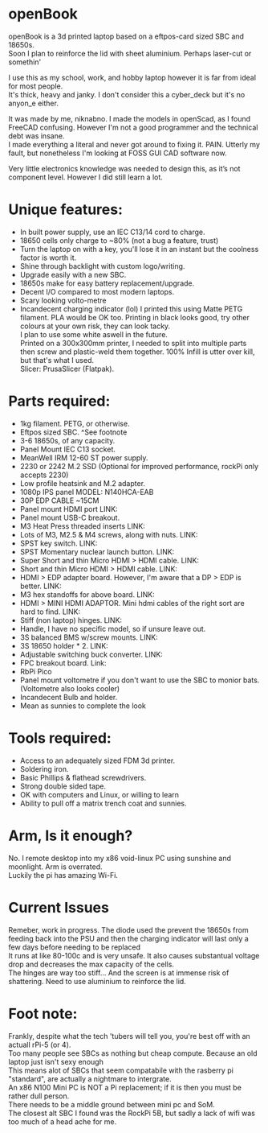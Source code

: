# openBook
openBook is a 3d printed laptop based on a eftpos-card sized SBC and 18650s.  
Soon I plan to reinforce the lid with sheet aluminium. Perhaps laser-cut or somethin'  

I use this as my school, work, and hobby laptop however it is far from ideal for most people.  
It's thick, heavy and janky. I don't consider this a cyber_deck but it's no anyon_e either.  

It was made by me, niknabno. I made the models in openScad, as I found FreeCAD confusing. However I'm not a good programmer and the technical debt was insane.  
I made everything a literal and never got around to fixing it. PAIN. Utterly my fault, but nonetheless I'm looking at FOSS GUI CAD software now.  

Very little electronics knowledge was needed to design this, as it’s not component level. However I did still learn a lot.


# Unique features:
  * In built power supply, use an IEC C13/14 cord to charge.
  * 18650 cells only charge to ~80% (not a bug a feature, trust)
  * Turn the laptop on with a key, you'll lose it in an instant but the coolness factor is worth it.
  * Shine through backlight with custom logo/writing.
  * Upgrade easily with a new SBC.
  * 18650s make for easy battery replacement/upgrade.
  * Decent I/O compared to most modern laptops.
  * Scary looking volto-metre
  * Incandecent charging indicator (lol)
I printed this using Matte PETG filament. PLA would be OK too. Printing in black looks good, try other colours at your own risk, they can look tacky.  
I plan to use some white aswell in the future.  
Printed on a 300x300mm printer, I needed to split into multiple parts then screw and plastic-weld them together. 100% Infill is utter over kill, but that's what I used.  
Slicer: PrusaSlicer (Flatpak).

# Parts required:
  * 1kg filament. PETG, or otherwise.
  * Eftpos sized SBC. ^See footnote
  * 3-6 18650s, of any capacity.
  * Panel Mount IEC C13 socket.
  * MeanWell IRM 12-60 ST power supply.
  * 2230 or 2242 M.2 SSD (Optional for improved performance, rockPi only accepts 2230)
  * Low profile heatsink and M.2 adapter.
  * 1080p IPS panel MODEL: N140HCA-EAB
  * 30P EDP CABLE ~15CM
  * Panel mount HDMI port LINK:
  * Panel mount USB-C breakout.
  * M3 Heat Press threaded inserts LINK:
  * Lots of M3, M2.5 & M4 screws, along with nuts. LINK:
  * SPST key switch. LINK:
  * SPST Momentary nuclear launch button. LINK:
  * Super Short and thin Micro HDMI > HDMI cable. LINK:
  * Short and thin Micro HDMI > HDMI cable. LINK:
  * HDMI > EDP adapter board. However, I'm aware that a DP > EDP is better. LINK:
  * M3 hex standoffs for above board. LINK:
  * HDMI > MINI HDMI ADAPTOR. Mini hdmi cables of the right sort are hard to find. LINK:
  * Stiff (non laptop) hinges. LINK:
  * Handle, I have no specific model, so if unsure leave out.
  * 3S balanced BMS w/screw mounts. LINK:
  * 3S 18650 holder * 2. LINK:
  * Adjustable switching buck converter. LINK:
  * FPC breakout board. Link:
  * RbPi Pico
  * Panel mount voltometre if you don't want to use the SBC to monior bats. (Voltometre also looks cooler)
  * Incandecent Bulb and holder. 
  * Mean as sunnies to complete the look


# Tools required:
  * Access to an adequately sized FDM 3d printer.
  * Soldering iron.
  * Basic Phillips & flathead screwdrivers.
  * Strong double sided tape.
  * OK with computers and Linux, or willing to learn
  * Ability to pull off a matrix trench coat and sunnies.

# Arm, Is it enough?
No. I remote desktop into my x86 void-linux PC using sunshine and moonlight. Arm is overrated.  
Luckily the pi has amazing Wi-Fi.  

# Current Issues
Remeber, work in progress.
The diode used the prevent the 18650s from feeding back into the PSU and then the charging indicator will last only a few days before needing to be replaced  
It runs at like 80-100c and is very unsafe. It also causes substantual voltage drop and decreases the max capacity of the cells.  
The hinges are way too stiff... And the screen is at immense risk of shattering. Need to use aluminium to reinforce the lid.  


# Foot note:
Frankly, despite what the tech 'tubers will tell you, you're best off with an actuall rPi-5 (or 4).  
Too many people see SBCs as nothing but cheap compute. Because an old laptop just isn't sexy enough  
This means alot of SBCs that seem compatabile with the rasberry pi "standard", are actually a nightmare to intergrate.  
An x86 N100 Mini PC is NOT a Pi replacement; if it is then you must be rather dull person.  
There needs to be a middle ground between mini pc and SoM.  
The closest alt SBC I found was the RockPi 5B, but sadly a lack of wifi was too much of a head ache for me.  
